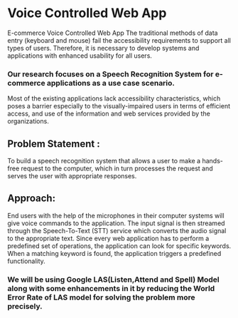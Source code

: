 # Voice Controlled Web App
E-commerce Voice Controlled Web App 
The traditional methods of data entry (keyboard and mouse) fail the accessibility
requirements to support all types of users. Therefore, it is necessary to develop systems and
applications with enhanced usability for all users. 
### Our research focuses on a Speech Recognition System for e-commerce applications as a use case scenario.
Most of the existing applications lack accessibility characteristics, which poses a barrier
especially to the visually-impaired users in terms of efficient access, and use of the
information and web services provided by the organizations.
## Problem Statement :
To build a speech recognition system that allows a user to make a hands-free request to the
computer, which in turn processes the request and serves the user with appropriate
responses.
## Approach: 
End users with the help of the microphones in their computer systems will give voice
commands to the application. The input signal is then streamed through the
Speech-To-Text (STT) service which converts the audio signal to the appropriate text.
Since every web application has to perform a predefined set of operations, the application
can look for specific keywords. When a matching keyword is found, the application
triggers a predefined functionality.
### We will be using Google LAS(Listen,Attend and Spell) Model along with some enhancements in it by reducing the World Error Rate of LAS model for solving the problem more precisely.

